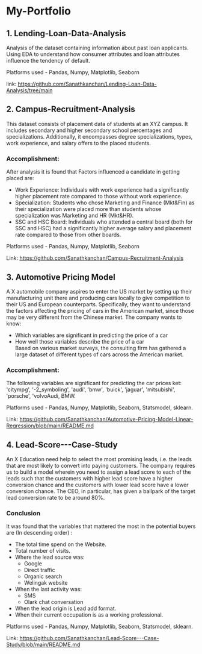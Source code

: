 # My-Portfolio

## 1. Lending-Loan-Data-Analysis
Analysis of the dataset containing information about past loan applicants. Using EDA to understand how consumer attributes and loan attributes influence the tendency of default.

Platforms used - Pandas, Numpy, Matplotlib, Seaborn

link: https://github.com/Sanathkanchan/Lending-Loan-Data-Analysis/tree/main

## 2. Campus-Recruitment-Analysis
This dataset consists of placement data of students at an XYZ campus. It includes secondary and higher secondary school percentages and specializations. Additionally, it encompasses degree specializations, types, work experience, and salary offers to the placed students.

### Accomplishment: 
After analysis it is found that Factors influenced a candidate in getting placed are:
- Work Experience: Individuals with work experience had a significantly higher placement rate compared to those without work experience.
- Specialization: Students who chose Marketing and Finance (Mkt&Fin) as their specialization were placed more than students whose specialization was Marketing and HR (Mkt&HR).
- SSC and HSC Board: Individuals who attended a central board (both for SSC and HSC) had a significantly higher average salary and placement rate compared to those from other boards.

Platforms used - Pandas, Numpy, Matplotlib, Seaborn

Link: https://github.com/Sanathkanchan/Campus-Recruitment-Analysis

## 3. Automotive Pricing Model
A X automobile company aspires to enter the US market by setting up their manufacturing unit there and producing cars locally to give competition to their US and European counterparts. 
Specifically, they want to understand the factors affecting the pricing of cars in the American market, since those may be very different from the Chinese market. The company wants to know:

-  Which variables are significant in predicting the price of a car
-  How well those variables describe the price of a car
<br>Based on various market surveys, the consulting firm has gathered a large dataset of different types of cars across the American market.

### Accomplishment:
The following variables are significant for predicting the car prices ket: 'citympg', '-2_symboling', 'audi', 'bmw', 'buick', 'jaguar', 'mitsubishi', 'porsche', 'volvoAudi, BMW.

Platforms used - Pandas, Numpy, Matplotlib, Seaborn, Statsmodel, sklearn.

Link: https://github.com/Sanathkanchan/Automotive-Pricing-Model-Linear-Regression/blob/main/README.md

## 4. Lead-Score---Case-Study
An X Education need help to select the most promising leads, i.e. the leads that are most likely to convert into paying customers. The company requires us to build a model wherein you need to assign a lead score to each of the leads such that the customers with higher lead score have a higher conversion chance and the customers with lower lead score have a lower conversion chance. The CEO, in particular, has given a ballpark of the target lead conversion rate to be around 80%. <br>

### Conclusion
It was found that the variables that mattered the most in the potential buyers are (In descending order) :
- The total time spend on the Website.
- Total number of visits.
- Where the lead source was: 
    - Google
    - Direct traffic
    - Organic search
    - Welingak website
- When the last activity was:
    - SMS
    - Olark chat conversation<br>
- When the lead origin is Lead add format.
- When their current occupation is as a working professional.

Platforms used - Pandas, Numpy, Matplotlib, Seaborn, Statsmodel, sklearn.

Link: https://github.com/Sanathkanchan/Lead-Score---Case-Study/blob/main/README.md

